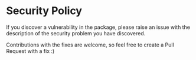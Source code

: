# Security Policy

If you discover a vulnerability in the package, please  raise an issue with the description of the security problem you have discovered.

Contributions with the fixes are welcome, so feel free to create a Pull Request with a fix :)
